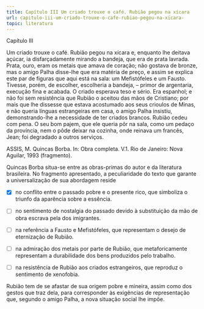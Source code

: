 ```yaml
---
title: Capítulo III Um criado trouxe o café. Rubião pegou na xícara
url: capitulo-iii-um-criado-trouxe-o-cafe-rubiao-pegou-na-xicara-
topic: literatura
---
```



Capítulo III

Um criado trouxe o café. Rubião pegou na xícara e, enquanto lhe deitava açúcar, ia disfarçadamente mirando a bandeja, que era de prata lavrada. Prata, ouro, eram os metais que amava de coração; não gostava de bronze, mas o amigo Palha disse-lhe que era matéria de preço, e assim se explica este par de figuras que aqui está na sala: um Mefistófeles e um Fausto. Tivesse, porém, de escolher, escolheria a bandeja, – primor de argentaria, execução fina e acabada. O criado esperava teso e sério. Era espanhol; e não foi sem resistência que Rubião o aceitou das mãos de Cristiano; por mais que lhe dissesse que estava acostumado aos seus crioulos de Minas, e não queria línguas estrangeiras em casa, o amigo Palha insistiu, demonstrando-lhe a necessidade de ter criados brancos. Rubião cedeu com pena. O seu bom pajem, que ele queria pôr na sala, como um pedaço da província, nem o pôde deixar na cozinha, onde reinava um francês, Jean; foi degradado a outros serviços.

ASSIS, M. Quincas Borba. In: Obra completa. V.1. Rio de Janeiro: Nova Aguilar, 1993 (fragmento).

Quincas Borba situa-se entre as obras-primas do autor e da literatura brasileira. No fragmento apresentado, a peculiaridade do texto que garante a universalização de sua abordagem reside



- [x] no conflito entre o passado pobre e o presente rico, que simboliza o triunfo da aparência sobre a essência.
- [ ] no sentimento de nostalgia do passado devido à substituição da mão de obra escrava pela dos imigrantes.
- [ ] na referência a Fausto e Mefistófeles, que representam o desejo de eternização de Rubião.
- [ ] na admiração dos metais por parte de Rubião, que metaforicamente representam a durabilidade dos bens produzidos pelo trabalho.
- [ ] na resistência de Rubião aos criados estrangeiros, que reproduz o sentimento de xenofobia.


Rubião tem de se afastar de sua origem pobre e mineira, assim como dos gestos que traz dela, para corresponder às exigências de representação que, segundo o amigo Palha, a nova situação social lhe impõe.
